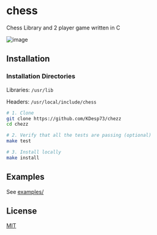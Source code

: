 # chess

Chess Library and 2 player game written in C 

![image](https://github.com/user-attachments/assets/4e377992-daeb-4152-9592-5066781b246a)

## Installation

### Installation Directories

Libraries: `/usr/lib`

Headers: `/usr/local/include/chess`

```bash
# 1. Clone
git clone https://github.com/KDesp73/chezz
cd chezz

# 2. Verify that all the tests are passing (optional)
make test

# 3. Install locally
make install
```

## Examples

See [examples/](https://github.com/KDesp73/chezz/tree/main/examples)

## License

[MIT](./LICENSE)
